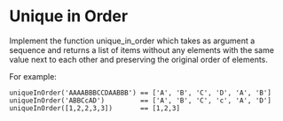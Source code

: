 # Unique in Order

Implement the function unique_in_order which takes as argument a sequence and returns a list of items without any elements with the same value next to each other and preserving the original order of elements.

For example:

```
uniqueInOrder('AAAABBBCCDAABBB') == ['A', 'B', 'C', 'D', 'A', 'B']
uniqueInOrder('ABBCcAD')         == ['A', 'B', 'C', 'c', 'A', 'D']
uniqueInOrder([1,2,2,3,3])       == [1,2,3]
```